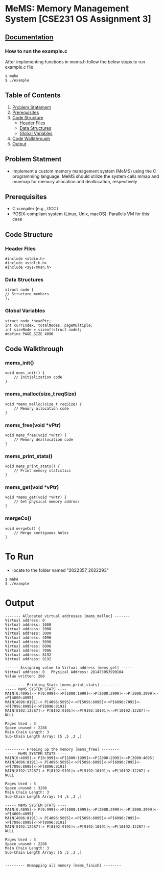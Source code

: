 # MeMS: Memory Management System [CSE231 OS Assignment 3]
[Documentation](https://docs.google.com/document/d/1Gs9kC3187lLrinvK1SueTc8dHCJ0QP43eRlrCRlXiCY/edit?usp=sharing)
---

### How to run the example.c
After implementing functions in mems.h follow the below steps to run example.c file
```
$ make
$ ./example
```

## Table of Contents
1. [Problem Statement](#problem-statement)
2. [Prerequisites](#prerequisites)
3. [Code Structure](#code-structure)
    - [Header Files](#header-files)
    - [Data Structures](#data-structures)
    - [Global Variables](#global-variables)
4. [Code Walkthrough](#code-walkthrough)
5. [Output](#output)

## Problem Statment
- Implement a custom memory management system (MeMS) using the C programming language. MeMS should utilize the system calls mmap and munmap for memory allocation and deallocation, respectively

## Prerequisites
- C compiler (e.g., GCC)
- POSIX-compliant system (Linux, Unix, macOS): Parallels VM for this case

## Code Structure
### Header Files
```
#include <stdio.h>
#include <stdlib.h>
#include <sys/mman.h>
```
### Data Structures
```
struct node {
// Structure members
};
```

### Global Variables
```
struct node *headPtr;
int currIndex, totalNodes, pageMultiple;
int sizeNode = sizeof(struct node);
#define PAGE_SIZE 4096
```

## Code Walkthrough

### mems_init()
```
void mems_init() {
    // Initialization code
}
```
### mems_malloc(size_t reqSize)
```
void *mems_malloc(size_t reqSize) {
    // Memory allocation code
}
```

### mems_free(void *vPtr)
```
void mems_free(void *vPtr) {
    // Memory deallocation code
}
```
### mems_print_stats()
```
void mems_print_stats() {
    // Print memory statistics
}
```
### mems_get(void *vPtr)
```
void *mems_get(void *vPtr) {
    // Get physical memory address
}
```
### mergeCo()
```
void mergeCo() {
    // Merge contiguous holes
}
```
# To Run
- locate to the folder named "2022357_2022293"
```agsl
$ make
$ ./example
```

# Output

```agsl
------- Allocated virtual addresses [mems_malloc] -------
Virtual address: 0
Virtual address: 1000
Virtual address: 2000
Virtual address: 3000
Virtual address: 4096
Virtual address: 5096
Virtual address: 6096
Virtual address: 7096
Virtual address: 8192
Virtual address: 9192

------ Assigning value to Virtual address [mems_get] -----
Virtual address: 0	 Physical Address: 281473053999104
Value written: 200

--------- Printing Stats [mems_print_stats] --------
----- MeMS SYSTEM STATS ----
MAIN[0:4095]-> P[0:999]<->P[1000:1999]<->P[2000:2999]<->P[3000:3999]<->P[4000:4095]
MAIN[4096:8191]-> P[4096:5095]<->P[5096:6095]<->P[6096:7095]<->P[7096:8095]<->P[8096:8191]
MAIN[8192:12287]-> P[8192:9191]<->P[9192:10191]<->P[10192:12287]-> NULL

Pages Used : 3
Space unused : 2288
Main Chain Length: 3
Sub-Chain Length Array: [5 ,5 ,3 ,]


--------- Freeing up the memory [mems_free] --------
----- MeMS SYSTEM STATS ----
MAIN[0:4095]-> P[0:999]<->P[1000:1999]<->P[2000:2999]<->P[3000:4095]
MAIN[4096:8191]-> P[4096:5095]<->P[5096:6095]<->P[6096:7095]<->P[7096:8095]<->P[8096:8191]
MAIN[8192:12287]-> P[8192:9191]<->P[9192:10191]<->P[10192:12287]-> NULL

Pages Used : 3
Space unused : 3288
Main Chain Length: 3
Sub-Chain Length Array: [4 ,5 ,3 ,]

----- MeMS SYSTEM STATS ----
MAIN[0:4095]-> P[0:999]<->P[1000:1999]<->P[2000:2999]<->P[3000:3999]<->P[4000:4095]
MAIN[4096:8191]-> P[4096:5095]<->P[5096:6095]<->P[6096:7095]<->P[7096:8095]<->P[8096:8191]
MAIN[8192:12287]-> P[8192:9191]<->P[9192:10191]<->P[10192:12287]-> NULL

Pages Used : 3
Space unused : 2288
Main Chain Length: 3
Sub-Chain Length Array: [5 ,5 ,3 ,]


--------- Unmapping all memory [mems_finish] --------

```
